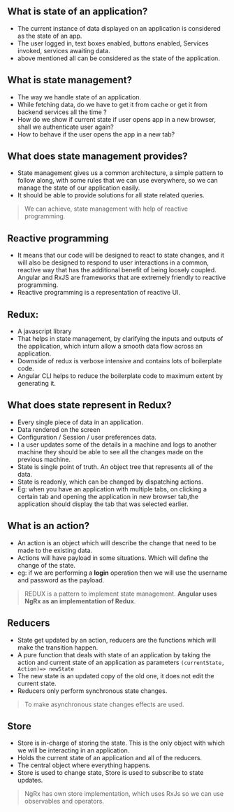 ## What is state of an application?
- The current instance of data displayed on an application is considered as the state of an app.
- The user logged in, text boxes enabled, buttons enabled, Services invoked, services awaiting data.
- above mentioned all can be considered as the state of the application.

## What is state management?
- The way we handle state of an application.
- While fetching data, do we have to get it from cache or get it from backend services all the time ?
- How do we show if current state if user opens app in a new browser, shall we authenticate user again?
- How to behave if the user opens the app in a new tab?

## What does state management provides?
- State management gives us a common architecture, a simple pattern to follow along, with some rules that we can use everywhere, so we can manage the state of our application easily.
- It should be able to provide solutions for all state related queries.

> We can achieve, state management with help of reactive programming.

## Reactive programming
-  It means that our code will be designed to react to state changes, and it will also be designed to respond to user interactions in a common, reactive way that has the additional benefit of being loosely coupled. Angular and RxJS are frameworks that are extremely friendly to reactive programming.
- Reactive programming is a representation of reactive UI.

## Redux:
- A javascript library
- That helps in state management, by clarifying the inputs and outputs of the application, which inturn allow a smooth data flow across an application.
- Downside of redux is verbose intensive and contains lots of boilerplate code.
- Angular CLI helps to reduce the boilerplate code to maximum extent by generating it.

## What does state represent in Redux?
- Every single piece of data in an application.
- Data rendered on the screen
- Configuration / Session / user preferences data.
- I a user updates some of the details in a machine and logs to another machine they should be able to see all the changes made on the previous machine.
- State is single point of truth. An object tree that represents all of the data.
- State is readonly, which can be changed by dispatching actions.
- Eg: when you have an application with multiple tabs, on clicking a certain tab and opening the application in new browser tab,the application  should display the tab that was selected earlier.

## What is an action?
- An action is an object which will describe the change that need to be made to the existing data.
- Actions will have payload in some situations. Which will define the change of the state.
- eg: if we are performing a **login** operation then we will use the username and password as the payload.
 > REDUX is a pattern to implement state management. **Angular uses NgRx as an implementation of Redux**.

 ## Reducers
 - State get updated by an action, reducers are the functions which will make the transition happen.
 - A pure function that deals with state of an application by taking the action and current state of an application as parameters ``` (currentState, Action)=> newState ```
 - The new state is an updated copy of the old one,  it does not edit the current state.
 - Reducers only perform synchronous state changes.
  > To make asynchronous state changes effects are used.

  ## Store
  - Store is in-charge of storing the state. This is the only object with which we will be interacting in an application.
  - Holds the current state of an application and all of the reducers.
  - The central object where everything happens.
  - Store is used to change state, Store is used to subscribe to state updates.
  > NgRx has own store implementation, which uses RxJs so we can use observables and operators.
